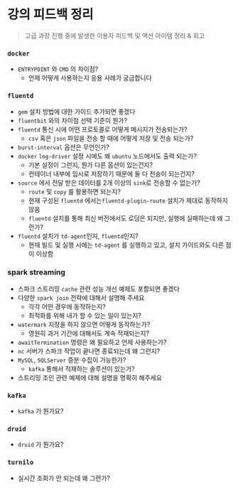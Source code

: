 # 강의 피드백 정리

>  고급 과정 진행 중에 발생한 이용자 피드백 및 액션 아이템 정리 & 회고

### `docker`

* `ENTRYPOINT` 와 `CMD` 의 차이점?
  * 언제 어떻게 사용하는지 응용 사례가 궁금합니다

### `fluentd`

* `gem` 설치 방법에 대한 가이드 추가되면 좋겠다
* `fluentbit` 와의 차이점 선택 기준이 뭔가?
* `fluentd` 통신 시에 어떤 프로토콜로 어떻게 메시지가 전송되는가?
  * `csv` 혹은 `json` 파일을 전송 할 때에 어떻게 저장 및 전송 되는가?
* `burst-interval` 옵션은 무언인가?
* `docker` `log-driver` 설정 시에도 왜 `ubuntu` 노드에서도 출력 되는가?
  * 기본 설정이 그런지, 뭔가 다른 옵션이 있는건지?
  * 컨테이너 내부에 임시로 저장하기 때문에 둘 다 전송이 되는건지?
* `source` 에서 전달 받은 데이터를 2개 이상의 `sink`로 전송할 수 없는가?
  * `route` 및 `copy` 를 활용하면 되는지?
  * 현재 구성된 `fluentd`  에서는`fluentd-plugin-route` 설치가 제대로 동작하지 않음
  * `fluentd` 설치를 통해 최신 버전에서도 로딩은 되지만, 실행에 실패하는데 왜 그런가?
* `fluentd` 설치가 `td-agent`인지, `fluentd`인지?
  * 현재 빌드 및 실행 시에는 `td-agent` 를 실행하고 있고, 설치 가이드와도 다른 점이 이상함

### spark streaming

* 스파크 스트리밍 `cache` 관련 성능 개선 예제도 포함되면 좋겠다
* 다양한 `spark join` 전략에 대해서 설명해 주세요
  * 각각 어떤 경우에 동작하는지?
  * 최적화를 위해 내가 할 수 있는 일이 있는지?
* `watermark` 지정을 하지 않으면 어떻게 동작하는가?
  * 영원히 과거 기간에 대해서도 계속 적재되는지?
* `awaitTermination` 명령은 왜 필요하고 언제 사용하는가?
* `nc` 서버가 스파크 작업이 끝나면 종료되는데 왜 그런지?
* `MySQL`, `SQLServer` 증분 수집이 가능한가?
  * `kafka` 통해서 적재하는 솔루션이 있는가?
* 스트리밍 조인 관련 예제에 대해 설명을 명확히 해주세요

### `kafka`

* `kafka` 가 뭔가요?

### `druid`

* `druid` 가 뭔가요?

### `turnilo` 

* 실시간 조회가 안 되는데 왜 그런가?